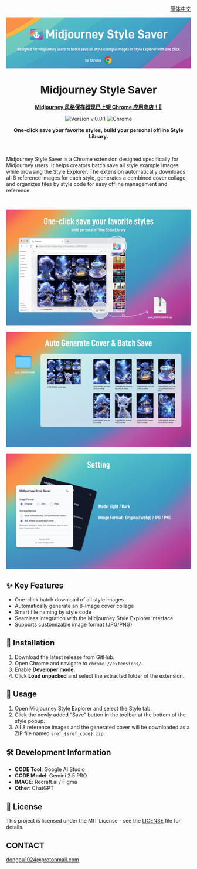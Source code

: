 <div align="right">
  <a href="README_zh.md">简体中文</a>
</div>

<p align="center">
  <img src="assets/header_en.jpg" alt="Midjourney Style Saver Header" />
</p>

<h1 align="center">Midjourney Style Saver</h1>

<p align="center">
  <strong>
    <a href="https://chromewebstore.google.com/detail/jbipmcbjahmcmdhoiljjimkdgfepplcm?utm_source=item-share-cb" target="_blank" rel="noopener">
      Midjourney 风格保存器现已上架 Chrome 应用商店！🎉
    </a>
  </strong>
</p>

<p align="center">
  <img src="https://img.shields.io/badge/version-v.0.0.1-blue" alt="Version v.0.0.1">
  <img src="https://img.shields.io/badge/platform-Chrome-brightgreen" alt="Chrome">
</p>

<p align="center">
  <strong>One-click save your favorite styles, build your personal offline Style Library.</strong>
</p>

<br>

Midjourney Style Saver is a Chrome extension designed specifically for Midjourney users. It helps creators batch save all style example images while browsing the Style Explorer. The extension automatically downloads all 8 reference images for each style, generates a combined cover collage, and organizes files by style code for easy offline management and reference.

<br>

<p align="center">
  <img src="assets/feature_save.jpg" alt="One-click save your favorite styles" width="800"/>
</p>
<p align="center">
  <img src="assets/feature_batch_save.jpg"  width="800"/>
</p>
<p align="center">
  <img src="assets/feature_setting.jpg"  width="800"/>
</p>

## ✨ Key Features

-   One-click batch download of all style images
-   Automatically generate an 8-image cover collage
-   Smart file naming by style code
-   Seamless integration with the Midjourney Style Explorer interface
-   Supports customizable image format (JPG/PNG)

## 🚀 Installation

1.  Download the latest release from GitHub.
2.  Open Chrome and navigate to `chrome://extensions/`.
3.  Enable **Developer mode**.
4.  Click **Load unpacked** and select the extracted folder of the extension.

## 📖 Usage

1.  Open Midjourney Style Explorer and select the Style tab.
2.  Click the newly added “Save” button in the toolbar at the bottom of the style popup.
3.  All 8 reference images and the generated cover will be downloaded as a ZIP file named `sref_{sref_code}.zip`.

## 🛠️ Development Information

-   **CODE Tool**: Google AI Studio
-   **CODE Model**: Gemini 2.5 PRO
-   **IMAGE**: Recraft.ai / Figma
-   **Other**: ChatGPT

## 📜 License

This project is licensed under the MIT License - see the [LICENSE](LICENSE.md) file for details.

## CONTACT
dongou1024@protonmail.com
